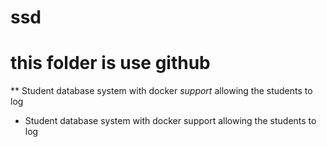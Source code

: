 # ssd
# this folder is use github
** Student database system with docker *support* allowing the students to log 
- Student database system with docker support allowing the students to log 
